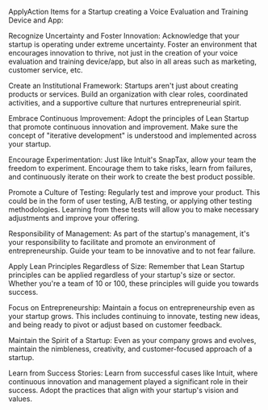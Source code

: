 ApplyAction Items for a Startup creating a Voice Evaluation and Training Device and App:

Recognize Uncertainty and Foster Innovation: Acknowledge that your startup is operating under extreme uncertainty. Foster an environment that encourages innovation to thrive, not just in the creation of your voice evaluation and training device/app, but also in all areas such as marketing, customer service, etc.

Create an Institutional Framework: Startups aren't just about creating products or services. Build an organization with clear roles, coordinated activities, and a supportive culture that nurtures entrepreneurial spirit.

Embrace Continuous Improvement: Adopt the principles of Lean Startup that promote continuous innovation and improvement. Make sure the concept of "iterative development" is understood and implemented across your startup.

Encourage Experimentation: Just like Intuit's SnapTax, allow your team the freedom to experiment. Encourage them to take risks, learn from failures, and continuously iterate on their work to create the best product possible.

Promote a Culture of Testing: Regularly test and improve your product. This could be in the form of user testing, A/B testing, or applying other testing methodologies. Learning from these tests will allow you to make necessary adjustments and improve your offering.

Responsibility of Management: As part of the startup's management, it's your responsibility to facilitate and promote an environment of entrepreneurship. Guide your team to be innovative and to not fear failure.

Apply Lean Principles Regardless of Size: Remember that Lean Startup principles can be applied regardless of your startup's size or sector. Whether you're a team of 10 or 100, these principles will guide you towards success.

Focus on Entrepreneurship: Maintain a focus on entrepreneurship even as your startup grows. This includes continuing to innovate, testing new ideas, and being ready to pivot or adjust based on customer feedback.

Maintain the Spirit of a Startup: Even as your company grows and evolves, maintain the nimbleness, creativity, and customer-focused approach of a startup.

Learn from Success Stories: Learn from successful cases like Intuit, where continuous innovation and management played a significant role in their success. Adopt the practices that align with your startup's vision and values.
